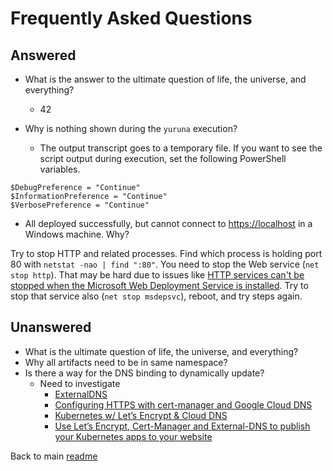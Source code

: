 # Frequently Asked Questions

## Answered

- What is the answer to the ultimate question of life, the universe, and everything?
  - 42

- Why is nothing shown during the `yuruna` execution?
  - The output transcript goes to a temporary file. If you want to see the script output during execution, set the following PowerShell variables.

```Shell
$DebugPreference = "Continue"
$InformationPreference = "Continue"
$VerbosePreference = "Continue"
```

- All deployed successfully, but cannot connect to <https://localhost> in a Windows machine. Why?

Try to stop HTTP and related processes. Find which process is holding port 80 with `netstat -nao | find ":80"`. You need to stop the Web service (`net stop http`). That may be hard due to issues like [HTTP services can't be stopped when the Microsoft Web Deployment Service is installed](https://docs.microsoft.com/en-us/troubleshoot/iis/http-service-fail-stopped). Try to stop that service also (`net stop msdepsvc`), reboot, and try steps again.

## Unanswered

- What is the ultimate question of life, the universe, and everything?
- Why all artifacts need to be in same namespace?
- Is there a way for the DNS binding to dynamically update?
  - Need to investigate
    - [ExternalDNS](https://github.com/kubernetes-sigs/external-dns)
    - [Configuring HTTPS with cert-manager and Google Cloud DNS](https://knative.dev/docs/serving/using-cert-manager-on-gcp/)
    - [Kubernetes w/ Let’s Encrypt & Cloud DNS](https://medium.com/google-cloud/kubernetes-w-lets-encrypt-cloud-dns-c888b2ff8c0e)
    - [Use Let’s Encrypt, Cert-Manager and External-DNS to publish your Kubernetes apps to your website](https://medium.com/asl19-developers/use-lets-encrypt-cert-manager-and-external-dns-to-publish-your-kubernetes-apps-to-your-website-ff31e4e3badf)

Back to main [readme](../README.md)
